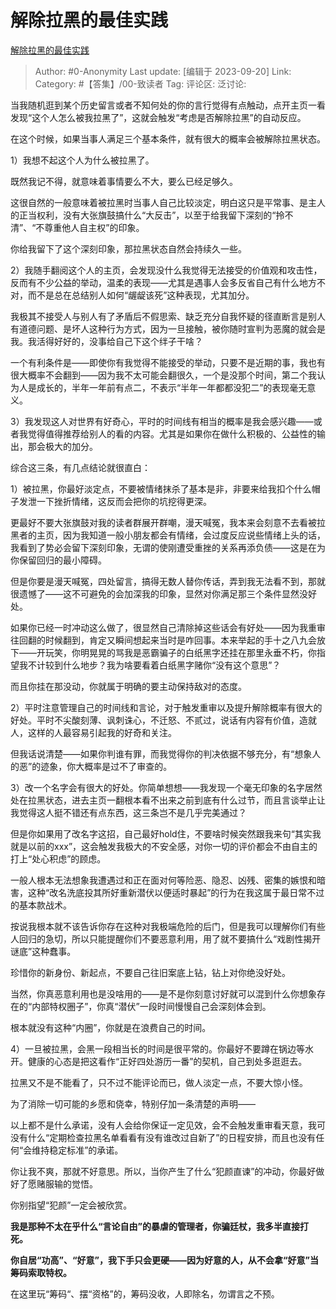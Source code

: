 # 解除拉黑的最佳实践
[解除拉黑的最佳实践](https://zhuanlan.zhihu.com/p/657279300)

> Author: #0-Anonymity
> Last update: [编辑于 2023-09-20]
> Link:
> Category: #【答集】/00-致读者
> Tag:
> 评论区:
> 泛讨论:

当我随机逛到某个历史留言或者不知何处的你的言行觉得有点触动，点开主页一看发现“这个人怎么被我拉黑了”，这就会触发“考虑是否解除拉黑”的自动反应。

在这个时候，如果当事人满足三个基本条件，就有很大的概率会被解除拉黑状态。

1）我想不起这个人为什么被拉黑了。

既然我记不得，就意味着事情要么不大，要么已经足够久。

这很自然的一般意味着被拉黑时当事人自己比较淡定，明白这只是平常事、是主人的正当权利，没有大张旗鼓搞什么“大反击”，以至于给我留下深刻的“拎不清”、“不尊重他人自主权”的印象。

你给我留下了这个深刻印象，那拉黑状态自然会持续久一些。

2）我随手翻阅这个人的主页，会发现没什么我觉得无法接受的价值观和攻击性，反而有不少公益的举动，温柔的表现——尤其是遇事人会多反省自己有什么地方不对，而不是总在总结别人如何“龌龊该死”这种表现，尤其加分。

我极其不接受人与别人有了矛盾后不假思索、缺乏充分自我怀疑的径直断言是别人有道德问题、是坏人这种行为方式，因为一旦接触，被你随时宣判为恶魔的就会是我。我活得好好的，没事给自己下这个绊子干啥？

一个有利条件是——即使你有我觉得不能接受的举动，只要不是近期的事，我也有很大概率不会翻到——因为我不太可能会翻很久，一个是没那个时间，第二个我认为人是成长的，半年一年前有点二，不表示“半年一年都都没犯二”的表现毫无意义。

3）我发现这人对世界有好奇心，平时的时间线有相当的概率是我会感兴趣——或者我觉得值得推荐给别人的看的内容。尤其是如果你在做什么积极的、公益性的输出，那会极大的加分。

综合这三条，有几点结论就很直白：

1）被拉黑，你最好淡定点，不要被情绪抹杀了基本是非，非要来给我扣个什么帽子发泄一下挫折情绪，这反而会把你的坑挖得更深。

更最好不要大张旗鼓对我的读者群展开群嘲，漫天喊冤，我本来会刻意不去看被拉黑者的主页，因为我知道一般小朋友都会有情绪，会过度反应说些情绪上头的话，我看到了势必会留下深刻印象，无谓的使刚遭受重挫的关系再添负债——这是在为你保留回归的最小障碍。

但是你要是漫天喊冤，四处留言，搞得无数人替你传话，弄到我无法看不到，那就很遗憾了——这不可避免的会加深我的印象，显然对你满足那三个条件显然没好处。

如果你已经一时冲动这么做了，很显然自己清除掉这些话会有好处——因为我重审往回翻的时候翻到，肯定又瞬间想起来当时是咋回事。本来举起的手十之八九会放下——开玩笑，你明晃晃的骂我是恶霸骗子的白纸黑字还挂在那里永垂不朽，你指望我不计较到什么地步？我为啥要看着白纸黑字赌你“没有这个意思”？

而且你挂在那没动，你就属于明确的要主动保持敌对的态度。

2）平时注意管理自己的时间线和言论，对于触发重审以及提升解除概率有很大的好处。平时不尖酸刻薄、讽刺诛心，不迁怒、不贰过，说话有内容有价值，造就人，这样的人最容易引起我的好奇和关注。

但我话说清楚——如果你判谁有罪，而我觉得你的判决依据不够充分，有“想象人的恶”的迹象，你大概率是过不了审查的。

3）改一个名字会有很大的好处。你简单想想——我发现一个毫无印象的名字居然处在拉黑状态，进去主页一翻根本看不出来之前到底有什么过节，而且言谈举止让我觉得这人挺不错还有点东西，这三条岂不是几乎完美通过？

但是你如果用了改名字这招，自己最好hold住，不要啥时候突然跟我来句“其实我就是以前的xxx”，这会触发我极大的不安全感，对你一切的评价都会不由自主的打上“处心积虑”的顾虑。

一般人根本无法想象我遭遇过和正在面对何等险恶、隐忍、凶残、密集的嫉恨和暗害，这种“改名洗底投其所好重新潜伏以便适时暴起”的行为在我这属于最日常不过的基本款战术。

按说我根本就不该告诉你存在这种对我极端危险的后门，但是我可以理解你们有些人回归的急切，所以只能提醒你们不要恶意利用，用了就不要搞什么“戏剧性揭开谜底”这种蠢事。

珍惜你的新身份、新起点，不要自己往旧案底上钻，钻上对你绝没好处。

当然，你真恶意利用也是没啥用的——是不是你刻意讨好就可以混到什么你想象存在的“内部特权圈子”，你真“潜伏”一段时间慢慢自己会深刻体会到。

根本就没有这种“内圈”，你就是在浪费自己的时间。

4）一旦被拉黑，会黑一段相当长的时间是很平常的。你最好不要蹲在锅边等水开。健康的心态是把这看作“正好四处游历一番”的契机，自己到处多逛逛去。

拉黑又不是不能看了，只不过不能评论而已，做人淡定一点，不要大惊小怪。

为了消除一切可能的乡愿和侥幸，特别仔加一条清楚的声明——

以上都不是什么承诺，没有人会给你保证一定见效，会不会触发重审看天意，我可没有什么“定期检查拉黑名单看看有没有谁改过自新了”的日程安排，而且也没有任何“会维持稳定标准”的承诺。

你让我不爽，那就不好意思。所以，当你产生了什么“犯颜直谏”的冲动，你最好做好了愿赌服输的觉悟。

你别指望“犯颜”一定会被欣赏。

**我是那种不太在乎什么“言论自由”的暴虐的管理者，你骗廷杖，我多半直接打死。**

**你自居“功高”、“好意”，我下手只会更硬——因为好意的人，从不会拿“好意”当筹码索取特权。**

在这里玩“筹码“、摆“资格”的，筹码没收，人即除名，勿谓言之不预。
